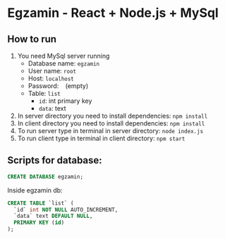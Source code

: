 # Egzamin - React + Node.js + MySql


## How to run
1. You need MySql server running
    - Database name: `egzamin`
    - User name: `root`
    - Host: `localhost`
    - Password: ` ` (empty)
    - Table: `list`
        - `id`: int primary key
        - `data`: text
2. In server directory you need to install dependencies: `npm install`
3. In client directory you need to install dependencies: `npm install`
4. To run server type in terminal in server directory: `node index.js`
5. To run client type in terminal in client directory: `npm start`

## Scripts for database:
```sql
CREATE DATABASE egzamin;
```

Inside egzamin db:
```sql
CREATE TABLE `list` (
  `id` int NOT NULL AUTO_INCREMENT,
  `data` text DEFAULT NULL,
  PRIMARY KEY (id)
);
```
